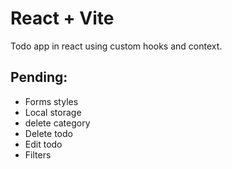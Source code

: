 # React + Vite

Todo app in react using custom hooks and context.

## Pending:
- Forms styles
- Local storage
- delete category
- Delete todo
- Edit todo
- Filters
